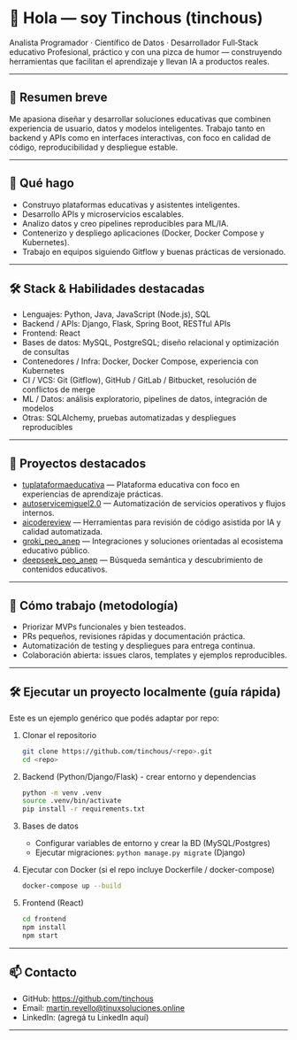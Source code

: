 # 👋 Hola — soy Tinchous (tinchous)

Analista Programador · Científico de Datos · Desarrollador Full‑Stack educativo
Profesional, práctico y con una pizca de humor — construyendo herramientas que facilitan el aprendizaje y llevan IA a productos reales.

---

## 🚀 Resumen breve
Me apasiona diseñar y desarrollar soluciones educativas que combinen experiencia de usuario, datos y modelos inteligentes. Trabajo tanto en backend y APIs como en interfaces interactivas, con foco en calidad de código, reproducibilidad y despliegue estable.

---

## 🧭 Qué hago
- Construyo plataformas educativas y asistentes inteligentes.
- Desarrollo APIs y microservicios escalables.
- Analizo datos y creo pipelines reproducibles para ML/IA.
- Contenerizo y despliego aplicaciones (Docker, Docker Compose y Kubernetes).
- Trabajo en equipos siguiendo Gitflow y buenas prácticas de versionado.

---

## 🛠️ Stack & Habilidades destacadas
- Lenguajes: Python, Java, JavaScript (Node.js), SQL
- Backend / APIs: Django, Flask, Spring Boot, RESTful APIs
- Frontend: React
- Bases de datos: MySQL, PostgreSQL; diseño relacional y optimización de consultas
- Contenedores / Infra: Docker, Docker Compose, experiencia con Kubernetes
- CI / VCS: Git (Gitflow), GitHub / GitLab / Bitbucket, resolución de conflictos de merge
- ML / Datos: análisis exploratorio, pipelines de datos, integración de modelos
- Otras: SQLAlchemy, pruebas automatizadas y despliegues reproducibles

---

## 🌟 Proyectos destacados
- [tuplataformaeducativa](https://github.com/tinchous/tuplataformaeducativa) — Plataforma educativa con foco en experiencias de aprendizaje prácticas.
- [autoservicemiguel2.0](https://github.com/tinchous/autoservicemiguel2.0) — Automatización de servicios operativos y flujos internos.
- [aicodereview](https://github.com/tinchous/aicodereview) — Herramientas para revisión de código asistida por IA y calidad automatizada.
- [groki_peo_anep](https://github.com/tinchous/groki_peo_anep) — Integraciones y soluciones orientadas al ecosistema educativo público.
- [deepseek_peo_anep](https://github.com/tinchous/deepseek_peo_anep) — Búsqueda semántica y descubrimiento de contenidos educativos.

---

## 🧩 Cómo trabajo (metodología)
- Priorizar MVPs funcionales y bien testeados.
- PRs pequeños, revisiones rápidas y documentación práctica.
- Automatización de testing y despliegues para entrega continua.
- Colaboración abierta: issues claros, templates y ejemplos reproducibles.

---

## 🛠️ Ejecutar un proyecto localmente (guía rápida)
Este es un ejemplo genérico que podés adaptar por repo:

1. Clonar el repositorio
   ```bash
   git clone https://github.com/tinchous/<repo>.git
   cd <repo>
   ```
2. Backend (Python/Django/Flask) - crear entorno y dependencias
   ```bash
   python -m venv .venv
   source .venv/bin/activate
   pip install -r requirements.txt
   ```
3. Bases de datos
   - Configurar variables de entorno y crear la BD (MySQL/Postgres)
   - Ejecutar migraciones: `python manage.py migrate` (Django)

4. Ejecutar con Docker (si el repo incluye Dockerfile / docker-compose)
   ```bash
   docker-compose up --build
   ```

5. Frontend (React)
   ```bash
   cd frontend
   npm install
   npm start
   ```

---

## 📫 Contacto
- GitHub: https://github.com/tinchous
- Email: martin.revello@tinuxsoluciones.online
- LinkedIn: (agregá tu LinkedIn aquí)

---
